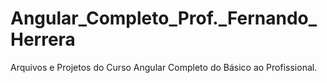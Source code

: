 # Angular_Completo_Prof._Fernando_Herrera
Arquivos e Projetos do Curso Angular Completo do Básico ao Profissional. 
